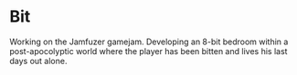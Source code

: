 # Bit
Working on the Jamfuzer gamejam. Developing an 8-bit bedroom within a post-apocolyptic world where the player has been bitten and lives his last days out alone.
